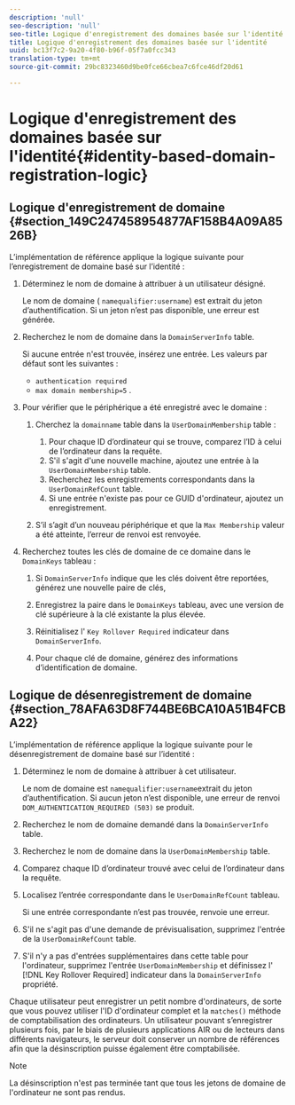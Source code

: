 ```yaml
---
description: 'null'
seo-description: 'null'
seo-title: Logique d'enregistrement des domaines basée sur l'identité
title: Logique d'enregistrement des domaines basée sur l'identité
uuid: bc13f7c2-9a20-4f80-b96f-05f7a0fcc343
translation-type: tm+mt
source-git-commit: 29bc8323460d9be0fce66cbea7c6fce46df20d61

---
```



# Logique d&#39;enregistrement des domaines basée sur l&#39;identité{#identity-based-domain-registration-logic}

## Logique d&#39;enregistrement de domaine {#section_149C247458954877AF158B4A09A8526B}

L’implémentation de référence applique la logique suivante pour l’enregistrement de domaine basé sur l’identité :

1. Déterminez le nom de domaine à attribuer à un utilisateur désigné.

   Le nom de domaine ( `namequalifier:username`) est extrait du jeton d’authentification. Si un jeton n’est pas disponible, une erreur est générée.
1. Recherchez le nom de domaine dans la `DomainServerInfo` table.

   Si aucune entrée n&#39;est trouvée, insérez une entrée. Les valeurs par défaut sont les suivantes :

   * `authentication required`
   * `max domain membership=5`
   .

1. Pour vérifier que le périphérique a été enregistré avec le domaine :

   1. Cherchez la `domainname` table dans la `UserDomainMembership` table :

      1. Pour chaque ID d’ordinateur qui se trouve, comparez l’ID à celui de l’ordinateur dans la requête.
      1. S&#39;il s&#39;agit d&#39;une nouvelle machine, ajoutez une entrée à la `UserDomainMembership` table.
      1. Recherchez les enregistrements correspondants dans la `UserDomainRefCount` table.
      1. Si une entrée n&#39;existe pas pour ce GUID d&#39;ordinateur, ajoutez un enregistrement.
   1. S’il s’agit d’un nouveau périphérique et que la `Max Membership` valeur a été atteinte, l’erreur de renvoi est renvoyée.


1. Recherchez toutes les clés de domaine de ce domaine dans le `DomainKeys` tableau :

   1. Si `DomainServerInfo` indique que les clés doivent être reportées, générez une nouvelle paire de clés,
   1. Enregistrez la paire dans le `DomainKeys` tableau, avec une version de clé supérieure à la clé existante la plus élevée.
   1. Réinitialisez l&#39; `Key Rollover Required` indicateur dans `DomainServerInfo`.

   1. Pour chaque clé de domaine, générez des informations d’identification de domaine.

## Logique de désenregistrement de domaine {#section_78AFA63D8F744BE6BCA10A51B4FCBA22}

L’implémentation de référence applique la logique suivante pour le désenregistrement de domaine basé sur l’identité :

1. Déterminez le nom de domaine à attribuer à cet utilisateur.

   Le nom de domaine est `namequalifier:username`extrait du jeton d’authentification. Si aucun jeton n’est disponible, une erreur de renvoi `DOM_AUTHENTICATION_REQUIRED (503)` se produit.
1. Recherchez le nom de domaine demandé dans la `DomainServerInfo` table.
1. Recherchez le nom de domaine dans la `UserDomainMembership` table.
1. Comparez chaque ID d’ordinateur trouvé avec celui de l’ordinateur dans la requête.
1. Localisez l’entrée correspondante dans le `UserDomainRefCount` tableau.

   Si une entrée correspondante n’est pas trouvée, renvoie une erreur.

1. S&#39;il ne s&#39;agit pas d&#39;une demande de prévisualisation, supprimez l&#39;entrée de la `UserDomainRefCount` table.
1. S&#39;il n&#39;y a pas d&#39;entrées supplémentaires dans cette table pour l&#39;ordinateur, supprimez l&#39;entrée `UserDomainMembership` et définissez l&#39; [!DNL Key Rollover Required] indicateur dans la `DomainServerInfo` propriété.

Chaque utilisateur peut enregistrer un petit nombre d&#39;ordinateurs, de sorte que vous pouvez utiliser l&#39;ID d&#39;ordinateur complet et la `matches()` méthode de comptabilisation des ordinateurs. Un utilisateur pouvant s’enregistrer plusieurs fois, par le biais de plusieurs applications AIR ou de lecteurs dans différents navigateurs, le serveur doit conserver un nombre de références afin que la désinscription puisse également être comptabilisée.

>[!NOTE]
>
>La désinscription n&#39;est pas terminée tant que tous les jetons de domaine de l&#39;ordinateur ne sont pas rendus.

